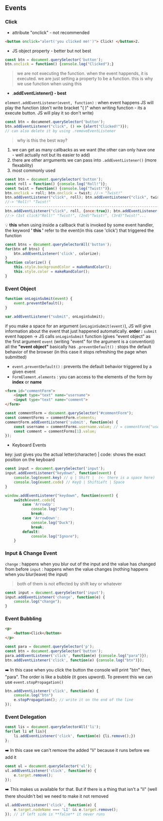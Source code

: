 ## Events

### Click

- attribute "onclick" - not recommended

```html
<button onclick="alert('you clicked me!')"> Click! </button>2.
```

- JS object property - better but not best

```jsx
const btn = document.querySelector('button');
btn.onclick = function() {console.log("Clicked");}
```

> we are not executing the function. when the event happends, it is executed. we are just setting a property to be a function. this is why we use function when using this
> 
- .**addEventListener() - best**

`element.addEventListener(event, function)` : when event happens JS will play the function (don't write bracket "( )" when writing function - its a execute button. JS will play it so don't write)

```jsx
const btn = documenet.querySelector('button');
btn.addEventListener("click", () => {alert("Clicked!")});
// can also delete it by using .removeEventListener
```

> why is this the best way?
1. we can get as many callbacks as we want (the other can only have one - well actually not but its easier to add)
2. there are other arrguments we can pass into `.addEventListener()` (more flexability)
3. most commonly used
> 

```jsx
const btn = document.querySelector('button');
const roll = function() {console.log("Roll!")};
const twist = function() {console.log("Twist!")};
btn.onclick = roll; btn.onclick = twist; //-> "Twist!"
btn.addEventListener("click", roll); btn.addEventListener("click", twist);
//-> "Roll!" "Twist!"
---------------------------------------------------------------------------------
btn.addEventListener("click", roll, {once:true}); btn.addEventListener("click", twist);
//-> (1st click)"Roll!" "Twist!", (2nd)"Twist!", (3rd)"Twist!"...
```

💡 **this**
when using inside a callback that is invoked by some event handler, the keyword **' this '** refer to the event(in this case 'click') that triggered the function


```jsx
const btns = document.querySelectorAll('button');
for(btn of btns) {
	btn.addEventListener('click', colorize);
}
function colorize() {
	this.style.backgroundColor = makeRandColor();
	this.style.color = makeRandColor();
}
```

### Event Object

```jsx
function onLoginSubmit(event) {
	event.preventDefault();
}

var.addEventListener("submit", onLoginSubmit);
```

if you make a space for an argument (`onLoginSubmit(event)`), JS will give information about the event that just happened automatically.
**order :** `submit` event happen → JS calls `onLoginSubmit` function (gives "event object" as the first argument `event` (writing "event" for the argument is a convention)) 
all the **"event object"** basically has `.preventDefault()` : stops the default behavior of the browser (in this case it stops refreshing the page when submitted) 

- `event.preventDefault()` : prevents the default behavior triggered by a given event
- `FormElement.elements` : you can access to the elements of the form by **index** or **name**

```html
<form id="commentForm">
	<input type="text" name="username">
	<input type="text" name="comment">
</form>
```

```jsx
const commentForm = document.querySelector("#commentForm");
const commentForms = commentForm.elements;
commentForm.addEventListener('submit', function(e) {
	const username = commentForms.username.value; // = commentForm["username"]
	const comment = commentForms[1].value;
});
```

- Keyboard Events

key: just gives you the actual letter(character) | code: shows the exact position on the keyboard

```jsx
const input = document.querySelector('input');
input.addEventListener("keydown", function(event) {
	console.log(event.key) // q | Shift |  (<- there is a space here)
	console.log(event.code) // KeyQ | ShiftLeft | Space
}
```

```jsx
window.addEventListener("keydown", function(event) {
	switch(event.code){
		case 'ArrowUp':
			console.log("Jump");
			break;
		case 'ArrowDown':
			console.log("Duck");
			break;
		default:
			console.log("Ignore");
	}
```

### Input & Change Event

`change` : happens when you blur out of the input and the value has changed from before
`input` : happens when the value changes (nothing happens when you blur(leave) the input)

> both of them is not effected by shift key or whatever
> 

```jsx
const input = document.querySelector('input');
input.addEventListener('change', function(e) {
	console.log("change"); 
}
```

### Event Bubbling

```html
<p>
	<button>Click</button>
</p>
```

```jsx
const para = document.querySelector('p');
const btn = document.querySelector('button');
para.addEventListener('click', function(e) {console.log("para")});
btn.addEventListener('click', function(e) {console.log("btn")});
```

➡️ In this case when you click the button the console will print "btn" then, "para". The order is like a bubble (it goes upword). To prevent this we can use  `event.stopPropagation()` 

```jsx
btn.addEventListener('click', function(e) {
	console.log("btn")
	e.stopPropagation(); // write it on the end of the line
});
```

### Event Delegation

```jsx
const lis = document.querySelectorAll('li');
for(let li of lis){
	li.addEventListener('click', function(e) {li.remove();})
};
```

➡️ In this case we can't remove the added "li" because it runs before we add it 

```jsx
const ul = document.querySelector('ul');
ul.addEventListener('click', function(e) {
	e.target.remove();
});
```

➡️ This makes us available for that. But if there is a thing that isn't a "li" (well there shouldn't be) we need to make it not removed

```jsx
ul.addEventListener('click', function(e) {
	e.target.nodeName === 'LI' && e.target.remove(); 
}); // if left side is **false** it never runs
```